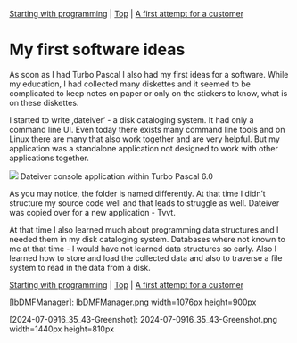 [Starting with programming](02.html) | [Top](index.html) | [A first attempt for a customer](04.html)

# My first software ideas #

As soon as I had Turbo Pascal I also had my first ideas for a software. While my education, I had collected many diskettes and it seemed to be complicated to keep notes on paper or only on the stickers to know, what is on these diskettes.

I started to write ‚dateiver‘ - a disk cataloging system. It had only a command line UI. Even today there exists many command line tools and on Linux there are many that also work together and are very helpful. But my application was a standalone application not designed to work with other applications together.

![][Dateiver]
Dateiver console application within Turbo Pascal 6.0

As you may notice, the folder is named differently. At that time I didn’t structure my source code well and that leads to struggle as well. Dateiver was copied over for a new application - Tvvt.

At that time I also learned much about programming data structures and I needed them in my disk cataloging system. Databases where not known to me at that time - I would have not learned data structures so early. Also I learned how to store and load the collected data and also to traverse a file system to read in the data from a disk.





[Starting with programming](02.html) | [Top](index.html) | [A first attempt for a customer](04.html)





[PastedGraphic]: PastedGraphic.png

[Dateiver]: Dateiver.png

[TVBuild]: TVBuild.png

[Bildschirmfoto2024-10-20um105545]: Bildschirmfoto2024-10-20um105545.png

[Bildschirmfoto2024-10-20um111447]: Bildschirmfoto2024-10-20um111447.png

[Bildschirmfoto2024-10-20um112431]: Bildschirmfoto2024-10-20um112431.png

[Bildschirmfoto2024-10-20um112746]: Bildschirmfoto2024-10-20um112746.png

[Bildschirmfoto2024-10-20um114925]: Bildschirmfoto2024-10-20um114925.png

[Bildschirmfoto2024-10-20um115956]: Bildschirmfoto2024-10-20um115956.png

[lbDMFManager]: lbDMFManager.png width=1076px height=900px

[2024-07-0916_35_43-Greenshot]: 2024-07-0916_35_43-Greenshot.png width=1440px height=810px

